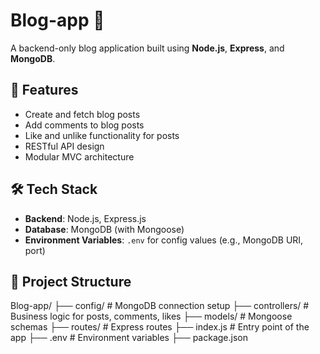 # Blog-app 📝

A backend-only blog application built using **Node.js**, **Express**, and **MongoDB**.

## 🚀 Features

- Create and fetch blog posts
- Add comments to blog posts
- Like and unlike functionality for posts
- RESTful API design
- Modular MVC architecture

## 🛠 Tech Stack

- **Backend**: Node.js, Express.js
- **Database**: MongoDB (with Mongoose)
- **Environment Variables**: `.env` for config values (e.g., MongoDB URI, port)

## 📁 Project Structure
Blog-app/
├── config/ # MongoDB connection setup
├── controllers/ # Business logic for posts, comments, likes
├── models/ # Mongoose schemas
├── routes/ # Express routes
├── index.js # Entry point of the app
├── .env # Environment variables
├── package.json
